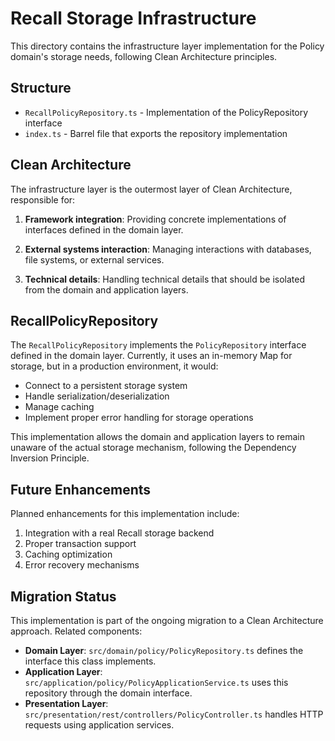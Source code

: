 # Recall Storage Infrastructure

This directory contains the infrastructure layer implementation for the Policy domain's storage needs, following Clean Architecture principles.

## Structure

- `RecallPolicyRepository.ts` - Implementation of the PolicyRepository interface
- `index.ts` - Barrel file that exports the repository implementation

## Clean Architecture

The infrastructure layer is the outermost layer of Clean Architecture, responsible for:

1. **Framework integration**: Providing concrete implementations of interfaces defined in the domain layer.

2. **External systems interaction**: Managing interactions with databases, file systems, or external services.

3. **Technical details**: Handling technical details that should be isolated from the domain and application layers.

## RecallPolicyRepository

The `RecallPolicyRepository` implements the `PolicyRepository` interface defined in the domain layer. Currently, it uses an in-memory Map for storage, but in a production environment, it would:

- Connect to a persistent storage system
- Handle serialization/deserialization
- Manage caching
- Implement proper error handling for storage operations

This implementation allows the domain and application layers to remain unaware of the actual storage mechanism, following the Dependency Inversion Principle.

## Future Enhancements

Planned enhancements for this implementation include:

1. Integration with a real Recall storage backend
2. Proper transaction support
3. Caching optimization
4. Error recovery mechanisms

## Migration Status

This implementation is part of the ongoing migration to a Clean Architecture approach. Related components:

- **Domain Layer**: `src/domain/policy/PolicyRepository.ts` defines the interface this class implements.
- **Application Layer**: `src/application/policy/PolicyApplicationService.ts` uses this repository through the domain interface.
- **Presentation Layer**: `src/presentation/rest/controllers/PolicyController.ts` handles HTTP requests using application services.
